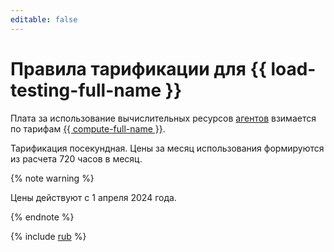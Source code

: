 ```yaml
---
editable: false
---
```


# Правила тарификации для {{ load-testing-full-name }}

Плата за использование вычислительных ресурсов [агентов](concepts/agent.md) взимается по тарифам [{{ compute-full-name }}](../compute/pricing.md).

Тарификация посекундная. Цены за месяц использования формируются из расчета 720 часов в месяц. 

{% note warning %}

Цены действуют с 1 апреля 2024 года.

{% endnote %}


{% include [rub](../_pricing/load-testing/rub.md) %}



